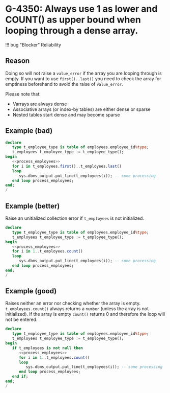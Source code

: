 # G-4350: Always use 1 as lower and COUNT() as upper bound when looping through a dense array. 

!!! bug "Blocker"
    Reliability

## Reason

Doing so will not raise a `value_error` if the array you are looping through is empty. If you want to use `first()..last()` you need to check the array for emptiness beforehand to avoid the raise of `value_error`.

Please note that:

* Varrays are always dense
* Associative arrays (or index-by tables) are either dense or sparse
* Nested tables start dense and may become sparse

## Example (bad)

``` sql hl_lines="6"
declare
   type t_employee_type is table of employees.employee_id%type;
   t_employees t_employee_type := t_employee_type();
begin
   <<process_employees>>
   for i in t_employees.first()..t_employees.last()
   loop
      sys.dbms_output.put_line(t_employees(i)); -- some processing
   end loop process_employees;
end;
/
```

## Example (better)

Raise an unitialized collection error if `t_employees` is not initialized.

``` sql hl_lines="6"
declare
   type t_employee_type is table of employees.employee_id%type;
   t_employees t_employee_type := t_employee_type();
begin
   <<process_employees>>
   for i in 1..t_employees.count()
   loop
      sys.dbms_output.put_line(t_employees(i)); -- some processing
   end loop process_employees;
end;
/
```

## Example (good)

Raises neither an error nor checking whether the array is empty. `t_employees.count()` always returns a `number` (unless the array is not initialized). If the array is empty `count()` returns 0 and therefore the loop will not be entered.

``` sql hl_lines="5 7"
declare
   type t_employee_type is table of employees.employee_id%type;
   t_employees t_employee_type := t_employee_type();
begin
   if t_employees is not null then
      <<process_employees>>
      for i in 1..t_employees.count()
      loop
         sys.dbms_output.put_line(t_employees(i)); -- some processing
      end loop process_employees;
   end if;
end;
/
```
